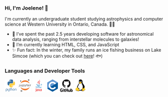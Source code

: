 ### Hi, I'm Joelene! 👋

I'm currently an undergraduate student studying astrophysics and computer science at Western University in Ontario, Canada. 👩‍💻

- 🔭 I’ve spent the past 2.5 years developing software for astronomical data analysis, ranging from interstellar molecules to galaxies!
- 🌱 I’m currently learning HTML, CSS, and JavaScript
- ✨ Fun fact: In the winter, my family runs an ice fishing business on Lake Simcoe (which you can check out [here](https://timhalesfishhuts.com/)! 🐟)

### Languages and Developer Tools

<div>
  <!--- Python -->
  <img src="https://github.com/devicons/devicon/blob/master/icons/python/python-original-wordmark.svg" title="Python" **alt="Python" width="40" height="40"/>
  <!--- Jupyter -->
  <img src="https://github.com/devicons/devicon/blob/master/icons/jupyter/jupyter-original-wordmark.svg" title="Jupyter" **alt="Jupyter" width="40" height="40"/>
  <!--- Java -->
  <img src="https://github.com/devicons/devicon/blob/master/icons/java/java-original-wordmark.svg" title="Java" **alt="Java" width="40" height="40"/>
  <!--- C -->
  <img src="https://github.com/devicons/devicon/blob/master/icons/c/c-original.svg" title="C" **alt="C" width="40" height="40"/>
  <!--- GitHub -->
  <img src="https://github.com/devicons/devicon/blob/master/icons/github/github-original-wordmark.svg" title="Git" **alt="Git" width="40" height="40"/>
  <!--- Linux -->
  <img src="https://github.com/devicons/devicon/blob/master/icons/linux/linux-original.svg" title="Linux" **alt="Linux" width="40" height="40"/>
</div>
